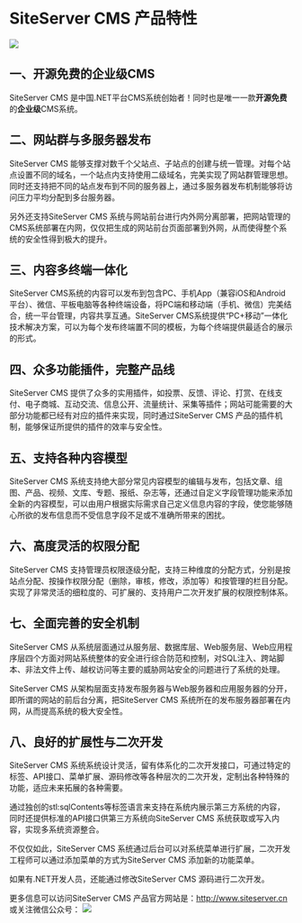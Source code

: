 # SiteServer CMS 产品特性

![](/assets/122.jpg)

## 一、开源免费的企业级CMS

SiteServer CMS 是中国.NET平台CMS系统创始者！同时也是唯一一款**开源免费**的**企业级**CMS系统。

## 二、网站群与多服务器发布

SiteServer CMS 能够支撑对数千个父站点、子站点的创建与统一管理。对每个站点设置不同的域名，一个站点内支持使用二级域名，完美实现了网站群管理思想。同时还支持把不同的站点发布到不同的服务器上，通过多服务器发布机制能够将访问压力平均分配到多台服务器。

另外还支持SiteServer CMS 系统与网站前台进行内外网分离部署，把网站管理的CMS系统部署在内网，仅仅把生成的网站前台页面部署到外网，从而使得整个系统的安全性得到极大的提升。

## 三、内容多终端一体化

SiteServer CMS系统的内容可以发布到包含PC、手机App（兼容iOS和Android平台）、微信、平板电脑等各种终端设备，将PC端和移动端（手机、微信）完美结合，统一平台管理，内容共享互通。SiteServer CMS系统提供“PC+移动”一体化技术解决方案，可以为每个发布终端置不同的模板，为每个终端提供最适合的展示的形式。

## 四、众多功能插件，完整产品线

SiteServer CMS 提供了众多的实用插件，如投票、反馈、评论、打赏、在线支付、电子商城、互动交流、信息公开、流量统计、采集等插件；网站可能需要的大部分功能都已经有对应的插件来实现，同时通过SiteServer CMS 产品的插件机制，能够保证所提供的插件的效率与安全性。

## 五、支持各种内容模型

SiteServer CMS 系统支持绝大部分常见内容模型的编辑与发布，包括文章、组图、产品、视频、文库、专题、报纸、杂志等，还通过自定义字段管理功能来添加全新的内容模型，可以由用户根据实际需求自己定义信息内容的字段，使您能够随心所欲的发布信息而不受信息字段不足或不准确所带来的困扰。

## 六、高度灵活的权限分配

SiteServer CMS 支持管理员权限逐级分配，支持三种维度的分配方式，分别是按站点分配、按操作权限分配（删除，审核，修改，添加等）和按管理的栏目分配。实现了非常灵活的细粒度的、可扩展的、支持用户二次开发扩展的权限控制体系。

## 七、全面完善的安全机制

SiteServer CMS 从系统层面通过从服务层、数据库层、Web服务层、Web应用程序层四个方面对网站系统整体的安全进行综合防范和控制，对SQL注入、跨站脚本、非法文件上传、越权访问等主要的威胁网站安全的问题进行了系统的处理。

SiteServer CMS 从架构层面支持发布服务器与Web服务器和应用服务器的分开，即所谓的网站的前后台分离，把SiteServer CMS 系统所在的发布服务器部署在内网，从而提高系统的极大安全性。

## 八、良好的扩展性与二次开发

SiteServer CMS 系统系统设计灵活，留有体系化的二次开发接口，可通过特定的标签、API接口、菜单扩展、源码修改等各种层次的二次开发，定制出各种特殊的功能，适应未来拓展的各种需要。

通过独创的stl:sqlContents等标签语言来支持在系统内展示第三方系统的内容，同时还提供标准的API接口供第三方系统向SiteServer CMS 系统获取或写入内容，实现多系统资源整合。

不仅仅如此，SiteServer CMS 系统通过后台可以对系统菜单进行扩展，二次开发工程师可以通过添加菜单的方式为SiteServer CMS 添加新的功能菜单。

如果有.NET开发人员，还能通过修改SiteServer CMS 源码进行二次开发。

更多信息可以访问SiteServer CMS 产品官方网站是：http://www.siteserver.cn 
或关注微信公众号：
![](/assets/qrcode_for_wx.jpg)